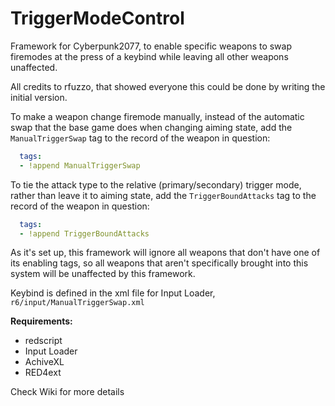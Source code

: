 # TriggerModeControl
Framework for Cyberpunk2077, to enable specific weapons to swap firemodes at the press of a keybind while leaving all other weapons unaffected.

All credits to rfuzzo, that showed everyone this could be done by writing the initial version.

To make a weapon change firemode manually, instead of the automatic swap that the base game does when changing aiming state, add the `ManualTriggerSwap` tag to the record of the weapon in question:
```yaml
  tags:
  - !append ManualTriggerSwap
```
To tie the attack type to the relative (primary/secondary) trigger mode, rather than leave it to aiming state, add the `TriggerBoundAttacks` tag to the record of the weapon in question:
```yaml
  tags:
  - !append TriggerBoundAttacks
```

As it's set up, this framework will ignore all weapons that don't have one of its enabling tags, so all weapons that aren't specifically brought into this system will be unaffected by this framework.

Keybind is defined in the xml file for Input Loader, `r6/input/ManualTriggerSwap.xml`


**Requirements:**
-  redscript
-  Input Loader
-  AchiveXL
-  RED4ext

Check Wiki for more details
